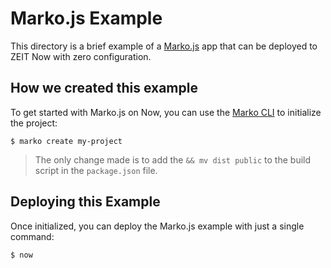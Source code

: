 # Marko.js Example

This directory is a brief example of a [Marko.js](https://markojs.com/) app that can be deployed to ZEIT Now with zero configuration.

## How we created this example

To get started with Marko.js on Now, you can use the [Marko CLI](https://github.com/marko-js/cli) to initialize the project:

```shell
$ marko create my-project
```

> The only change made is to add the `&& mv dist public` to the build script in the `package.json` file.

## Deploying this Example

Once initialized, you can deploy the Marko.js example with just a single command:

```shell
$ now
```
